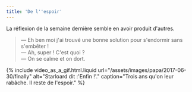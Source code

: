 ```yaml
---
title: 'De l''espoir'
---
```


La réflexion de la semaine dernière semble en avoir produit d'autres.

<!-- more -->

> — Eh ben moi j'ai trouvé une bonne solution pour s'endormir sans s'embêter !  
> — Ah, super ! C'est quoi ?  
> — On se calme et on dort.

{% include video_as_a_gif.html.liquid
url="/assets/images/papa/2017-06-30/finally"
alt="Starloard dit :'Enfin !'."
caption="Trois ans qu'on leur rabâche. Il reste de l'espoir."
%}
